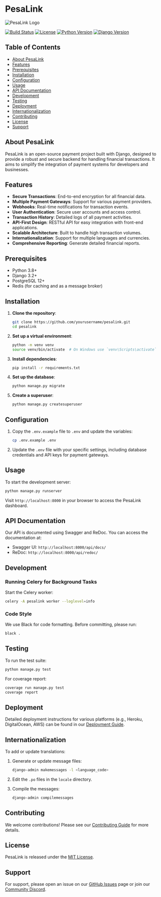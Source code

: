 # PesaLink

![PesaLink Logo](link_to_logo_image)

[![Build Status](link_to_build_status_badge)](link_to_build_status)
[![License](link_to_license_badge)](link_to_license)
[![Python Version](link_to_python_version_badge)](link_to_python_version)
[![Django Version](link_to_django_version_badge)](link_to_django_version)

## Table of Contents
- [About PesaLink](#about-pesalink)
- [Features](#features)
- [Prerequisites](#prerequisites)
- [Installation](#installation)
- [Configuration](#configuration)
- [Usage](#usage)
- [API Documentation](#api-documentation)
- [Development](#development)
- [Testing](#testing)
- [Deployment](#deployment)
- [Internationalization](#internationalization)
- [Contributing](#contributing)
- [License](#license)
- [Support](#support)

## About PesaLink

PesaLink is an open-source payment project built with Django, designed to provide a robust and secure backend for handling financial transactions. It aims to simplify the integration of payment systems for developers and businesses.

## Features

- **Secure Transactions**: End-to-end encryption for all financial data.
- **Multiple Payment Gateways**: Support for various payment providers.
- **Webhooks**: Real-time notifications for transaction events.
- **User Authentication**: Secure user accounts and access control.
- **Transaction History**: Detailed logs of all payment activities.
- **API-First Design**: RESTful API for easy integration with front-end applications.
- **Scalable Architecture**: Built to handle high transaction volumes.
- **Internationalization**: Support for multiple languages and currencies.
- **Comprehensive Reporting**: Generate detailed financial reports.

## Prerequisites

- Python 3.8+
- Django 3.2+
- PostgreSQL 12+
- Redis (for caching and as a message broker)

## Installation

1. **Clone the repository**:
   ```bash
   git clone https://github.com/yourusername/pesalink.git
   cd pesalink
   ```

2. **Set up a virtual environment**:
   ```bash
   python -m venv venv
   source venv/bin/activate  # On Windows use `venv\Scripts\activate`
   ```

3. **Install dependencies**:
   ```bash
   pip install -r requirements.txt
   ```

4. **Set up the database**:
   ```bash
   python manage.py migrate
   ```

5. **Create a superuser**:
   ```bash
   python manage.py createsuperuser
   ```

## Configuration

1. Copy the `.env.example` file to `.env` and update the variables:
   ```bash
   cp .env.example .env
   ```

2. Update the `.env` file with your specific settings, including database credentials and API keys for payment gateways.

## Usage

To start the development server:

```bash
python manage.py runserver
```

Visit `http://localhost:8000` in your browser to access the PesaLink dashboard.

## API Documentation

Our API is documented using Swagger and ReDoc. You can access the documentation at:

- Swagger UI: `http://localhost:8000/api/docs/`
- ReDoc: `http://localhost:8000/api/redoc/`

## Development

### Running Celery for Background Tasks

Start the Celery worker:

```bash
celery -A pesalink worker --loglevel=info
```

### Code Style

We use Black for code formatting. Before committing, please run:

```bash
black .
```

## Testing

To run the test suite:

```bash
python manage.py test
```

For coverage report:

```bash
coverage run manage.py test
coverage report
```

## Deployment

Detailed deployment instructions for various platforms (e.g., Heroku, DigitalOcean, AWS) can be found in our [Deployment Guide](link_to_deployment_guide.md).

## Internationalization

To add or update translations:

1. Generate or update message files:
   ```bash
   django-admin makemessages -l <language_code>
   ```

2. Edit the `.po` files in the `locale` directory.

3. Compile the messages:
   ```bash
   django-admin compilemessages
   ```

## Contributing

We welcome contributions! Please see our [Contributing Guide](link_to_contributing.md) for more details.

## License

PesaLink is released under the [MIT License](link_to_license_file).

## Support

For support, please open an issue on our [GitHub Issues](link_to_github_issues) page or join our [Community Discord](link_to_discord).

